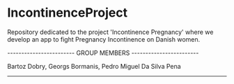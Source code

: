 # IncontinenceProject

Repository dedicated to the project 'Incontinence Pregnancy' where we develop an app to fight Pregnancy Incontinence on Danish women.



------------------------ GROUP MEMBERS ------------------------

Bartoz Dobry,
Georgs Bormanis,
Pedro Miguel Da Silva Pena

---------------------------------------------------------------

